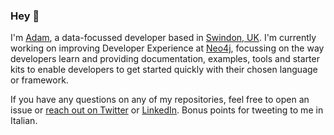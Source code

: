 ### Hey 👋

I'm [Adam](https://adamcowley.co.uk), a data-focussed developer based in [Swindon, UK](https://en.wikipedia.org/wiki/Swindon).  I'm currently working on improving Developer Experience at [Neo4j](https://neo4j.com), focussing on the way developers learn and providing documentation, examples, tools and starter kits to enable developers to get started quickly with their chosen language or framework.

If you have any questions on any of my repositories, feel free to open an issue or [reach out on Twitter](https://twitter.com/adamcowley) or [LinkedIn](https://www.linkedin.com/in/adamcowley/).  Bonus points for tweeting to me in Italian.

<!--
**adam-cowley/adam-cowley** is a ✨ _special_ ✨ repository because its `README.md` (this file) appears on your GitHub profile.

Here are some ideas to get you started:

- 🔭 I’m currently working on ...
- 🌱 I’m currently learning ...
- 👯 I’m looking to collaborate on ...
- 🤔 I’m looking for help with ...
- 💬 Ask me about ...
- 📫 How to reach me: ...
- 😄 Pronouns: ...
- ⚡ Fun fact: ...
-->
